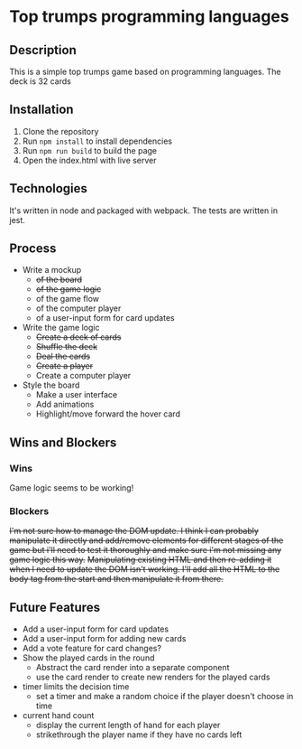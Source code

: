 # Top trumps programming languages

## Description

This is a simple top trumps game based on programming languages. The deck is 32 cards

## Installation

1. Clone the repository
2. Run `npm install` to install dependencies
3. Run `npm run build` to build the page
4. Open the index.html with live server

## Technologies

It's written in node and packaged with webpack. The tests are written in jest.

## Process

-   Write a mockup
    -   ~~of the board~~
    -   ~~of the game logic~~
    -   of the game flow
    -   of the computer player
    -   of a user-input form for card updates
-   Write the game logic
    -   ~~Create a deck of cards~~
    -   ~~Shuffle the deck~~
    -   ~~Deal the cards~~
    -   ~~Create a player~~
    -   Create a computer player
-   Style the board
    -   Make a user interface
    -   Add animations
    -   Highlight/move forward the hover card

## Wins and Blockers

### Wins

Game logic seems to be working!

### Blockers

~~I'm not sure how to manage the DOM update. I think I can probably manipulate it directly and add/remove elements for different stages of the game but i'll need to test it thoroughly and make sure i'm not missing any game logic this way.~~
~~Manipulating existing HTML and then re-adding it when I need to update the DOM isn't working. I'll add all the HTML to the body tag from the start and then manipulate it from there.~~

## Future Features

-   Add a user-input form for card updates
-   Add a user-input form for adding new cards
-   Add a vote feature for card changes?
-   Show the played cards in the round
    -   Abstract the card render into a separate component
    -   use the card render to create new renders for the played cards
-   timer limits the decision time
    -   set a timer and make a random choice if the player doesn't choose in time
-   current hand count
    -   display the current length of hand for each player
    -   strikethrough the player name if they have no cards left
